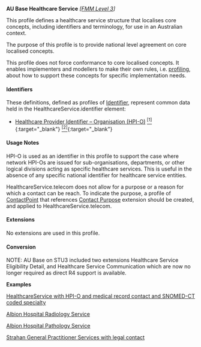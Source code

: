 **AU Base Healthcare Service** *[[FMM Level 3](guidance.html)]*

This profile defines a healthcare service structure that localises core concepts, including identifiers and terminology, for use in an Australian context.

The purpose of this profile is to provide national level agreement on core localised concepts. 

This profile does not force conformance to core localised concepts. It enables implementers and modellers to make their own rules, i.e. [profiling](http://hl7.org/fhir/profiling.html), about how to support these concepts for specific implementation needs.

#### Identifiers
These definitions, defined as profiles of [Identifier](http://hl7.org/fhir/R4/datatypes.html#Identifier), represent common data held in the HealthcareService.identifier element:
* [Healthcare Provider Identifier – Organisation (HPI-O)](StructureDefinition-au-hpionumber.html) [<sup>[1]</sup>](http://ns.electronichealth.net.au/id/hi/hpio/1.0/index.html){:target="_blank"} [<sup>[2]</sup>](http://meteor.aihw.gov.au/content/index.phtml/itemId/426830){:target="_blank"}

#### Usage Notes
HPI-O is used as an identifier in this profile to support the case where network HPI-Os are issued for sub-organisations, departments, or other logical divisions acting as specific healthcare services. This is useful in the absence of any specific national identifier for healthcare service entities.

HealthcareService.telecom does not allow for a purpose or a reason for which a contact can be reach. To indicate the purpose, a profile of [ContactPoint](http://hl7.org/fhir/R4/datatypes.html#ContactPoint.html) that references [Contact Purpose](http://build.fhir.org/ig/hl7au/au-fhir-base/StructureDefinition-contact-purpose.html) extension should be created, and applied to HealthcareService.telecom.

#### Extensions
No extensions are used in this profile.

#### Conversion

NOTE: AU Base on STU3 included two extensions Healthcare Service Eligibility Detail, and Healthcare Service Communication which are now no longer required as direct R4 support is available.

**Examples**

[HealthcareService with HPI-O and medical record contact and SNOMED-CT coded specialty](HealthcareService-example0.html)

[Albion Hospital Radiology Service](HealthcareService-example1.html)

[Albion Hospital Pathology Service](HealthcareService-example2.html)

[Strahan General Practitioner Services with legal contact](HealthcareService-example3.html)

